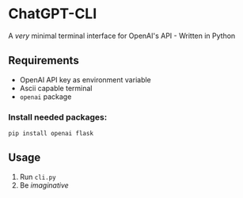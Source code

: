 # ChatGPT-CLI
A _very_ minimal terminal interface for OpenAI's API - Written in Python

## Requirements
- OpenAI API key as environment variable
- Ascii capable terminal
- `openai` package
<!-- - `flask` package -->

### Install needed packages:
```
pip install openai flask
```

## Usage
1. Run `cli.py`
2. Be _imaginative_
